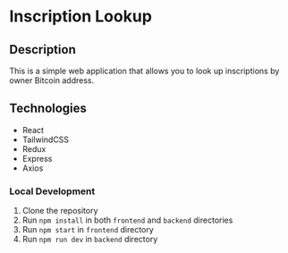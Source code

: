 # Inscription Lookup

## Description

This is a simple web application that allows you to look up inscriptions by owner Bitcoin address.

## Technologies

- React
- TailwindCSS
- Redux
- Express
- Axios

### Local Development

1. Clone the repository
2. Run `npm install` in both `frontend` and `backend` directories
3. Run `npm start` in `frontend` directory
4. Run `npm run dev` in `backend` directory
